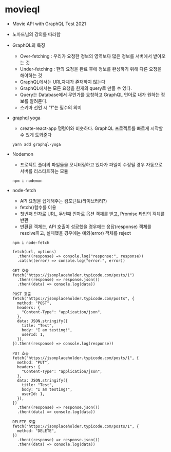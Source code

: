 # movieql

- Movie API with GraphQL Test 2021
- 노마드님의 강의를 따라함
- GraphQL의 특징
  - Over-fetching : 우리가 요청한 정보의 영역보다 많은 정보를 서버에서 받아오는 것
  - Under-fetching : 한의 요청을 완료 후에 정보를 완성하기 위해 다른 요청을 해야하는 것
  - GraphQL에서는 URL자체가 존재하지 않는다
  - GraphQL에서는 모든 요청을 한개의 query로 만들 수 있다.
  - Query는 Database에서 무언가를 요청하고 GraphQL 언어로 내가 원하는 정보를 알려준다.
  - 스키마 선언 시 "!"는 필수의 의미
- graphql yoga
  - create-react-app 명령어와 비슷하다. GraphQL 프로젝트를 빠르게 시작할 수 있게 도와준다
  ```
  yarn add graphql-yoga
  ```
- Nodemon
  - 프로젝트 폴더의 파일들을 모니터링하고 있다가 파일이 수정될 경우 자동으로 서버를 리스타트하는 모듈
  ```
  npm i nodemon
  ```
- node-fetch

  - API 요청을 쉽게해주는 컴포넌트(라이브러리?)
  - fetch()함수를 이용
  - 첫번째 인자로 URL, 두번째 인자로 옵션 객체를 받고, Promise 타입의 객체를 반환
  - 반환된 객체는, API 호출이 성공했을 경우에는 응답(response) 객체를 resolve하고, 실패했을 경우에는 예외(error) 객체를 reject

  ```
  npm i node-fetch

  fetch(url, options)
    .then((response) => console.log("response:", response))
    .catch((error) => console.log("error:", error))

  GET 호출
  fetch("https://jsonplaceholder.typicode.com/posts/1")
    .then((response) => response.json())
    .then((data) => console.log(data))

  POST 호출
  fetch("https://jsonplaceholder.typicode.com/posts", {
    method: "POST",
    headers: {
      "Content-Type": "application/json",
    },
    data: JSON.stringify({
      title: "Test",
      body: "I am testing!",
      userId: 1,
    }),
  }).then((response) => console.log(response))

  PUT 호출
  fetch("https://jsonplaceholder.typicode.com/posts/1", {
    method: "PUT",
    headers: {
      "Content-Type": "application/json",
    },
    data: JSON.stringify({
      title: "Test",
      body: "I am testing!",
      userId: 1,
    }),
  })
    .then((response) => response.json())
    .then((data) => console.log(data))

  DELETE 호출
  fetch("https://jsonplaceholder.typicode.com/posts/1", {
    method: "DELETE",
  })
    .then((response) => response.json())
    .then((data) => console.log(data))
  ```
